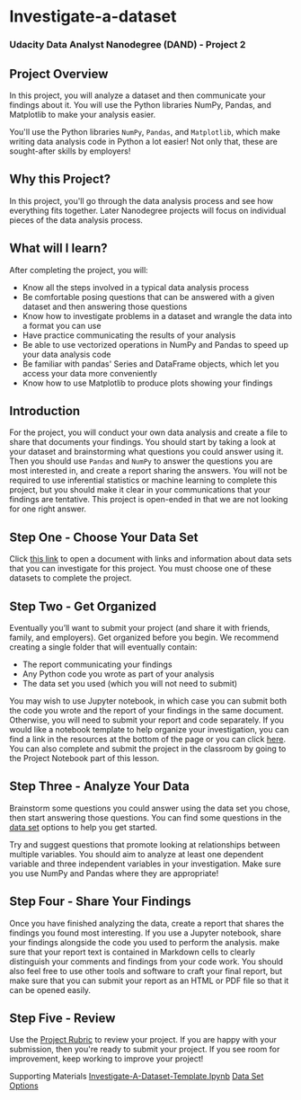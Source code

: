 # Investigate-a-dataset
### Udacity Data Analyst Nanodegree (DAND) - Project 2

## Project Overview
In this project, you will analyze a dataset and then communicate your findings about it. You will use the Python libraries NumPy, Pandas, and Matplotlib to make your analysis easier.

You'll use the Python libraries `NumPy`, `Pandas`, and `Matplotlib`, which make writing data analysis code in Python a lot easier! Not only that, these are sought-after skills by employers!

## Why this Project?
In this project, you'll go through the data analysis process and see how everything fits together. Later Nanodegree projects will focus on individual pieces of the data analysis process.

## What will I learn?
After completing the project, you will:
* Know all the steps involved in a typical data analysis process
* Be comfortable posing questions that can be answered with a given dataset and then answering those questions
* Know how to investigate problems in a dataset and wrangle the data into a format you can use
* Have practice communicating the results of your analysis
* Be able to use vectorized operations in NumPy and Pandas to speed up your data analysis code
* Be familiar with pandas' Series and DataFrame objects, which let you access your data more conveniently
* Know how to use Matplotlib to produce plots showing your findings

## Introduction
For the project, you will conduct your own data analysis and create a file to share that documents your findings. You should start by taking a look at your dataset and brainstorming what questions you could answer using it. Then you should use `Pandas` and `NumPy` to answer the questions you are most interested in, and create a report sharing the answers. You will not be required to use inferential statistics or machine learning to complete this project, but you should make it clear in your communications that your findings are tentative. This project is open-ended in that we are not looking for one right answer.

## Step One - Choose Your Data Set
Click [this link](https://docs.google.com/document/d/e/2PACX-1vTlVmknRRnfy_4eTrjw5hYGaiQim5ctr9naaRd4V9du2B5bxpd8FEH3KtDgp8qVekw7Cj1GLk1IXdZi/pub?embedded=True) to open a document with links and information about data sets that you can investigate for this project. You must choose one of these datasets to complete the project.

## Step Two - Get Organized
Eventually you’ll want to submit your project (and share it with friends, family, and employers). Get organized before you begin. We recommend creating a single folder that will eventually contain:

* The report communicating your findings
* Any Python code you wrote as part of your analysis
* The data set you used (which you will not need to submit)

You may wish to use Jupyter notebook, in which case you can submit both the code you wrote and the report of your findings in the same document. Otherwise, you will need to submit your report and code separately. If you would like a notebook template to help organize your investigation, you can find a link in the resources at the bottom of the page or you can click [here](https://s3.amazonaws.com/video.udacity-data.com/topher/2018/April/5ac7a08a_investigate-a-dataset-template.ipynb/investigate-a-dataset-template.ipynb.zip). You can also complete and submit the project in the classroom by going to the Project Notebook part of this lesson.


## Step Three - Analyze Your Data
Brainstorm some questions you could answer using the data set you chose, then start answering those questions. You can find some questions in the [data set](https://s3.amazonaws.com/video.udacity-data.com/topher/2018/July/5b57919a_data-set-options/data-set-options.pdf) options to help you get started.

Try and suggest questions that promote looking at relationships between multiple variables. You should aim to analyze at least one dependent variable and three independent variables in your investigation. Make sure you use NumPy and Pandas where they are appropriate!

## Step Four - Share Your Findings
Once you have finished analyzing the data, create a report that shares the findings you found most interesting. If you use a Jupyter notebook, share your findings alongside the code you used to perform the analysis. make sure that your report text is contained in Markdown cells to clearly distinguish your comments and findings from your code work. You should also feel free to use other tools and software to craft your final report, but make sure that you can submit your report as an HTML or PDF file so that it can be opened easily.

## Step Five - Review
Use the [Project Rubric](https://review.udacity.com/#!/rubrics/107/view) to review your project. If you are happy with your submission, then you're ready to submit your project. If you see room for improvement, keep working to improve your project!

Supporting Materials
[Investigate-A-Dataset-Template.Ipynb](https://s3.amazonaws.com/video.udacity-data.com/topher/2018/April/5ac7a08a_investigate-a-dataset-template.ipynb/investigate-a-dataset-template.ipynb.zip)
[Data Set Options](https://s3.amazonaws.com/video.udacity-data.com/topher/2018/July/5b57919a_data-set-options/data-set-options.pdf)

